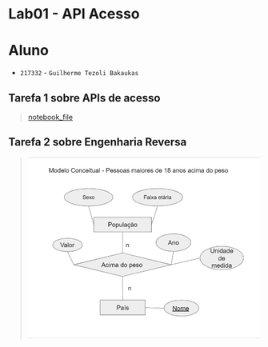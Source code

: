 # Lab01 - API Acesso

# Aluno
* `217332` - `Guilherme Tezoli Bakaukas`

## Tarefa 1 sobre APIs de acesso

> [notebook_file](notebook/lab01-api.ipynb)

## Tarefa 2 sobre Engenharia Reversa
> <img src="images/Modelo-Conceitual-lab01.PNG">
